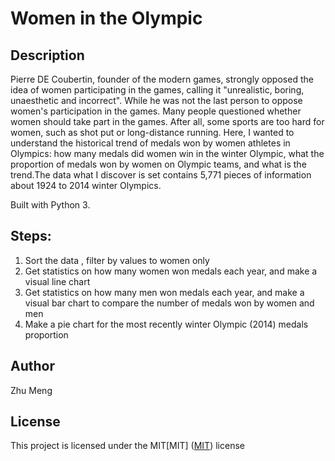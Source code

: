 # Women in the Olympic

## Description

Pierre DE Coubertin, founder of the modern games, strongly opposed the idea of women participating in the games, calling it "unrealistic, boring, unaesthetic and incorrect".
While he was not the last person to oppose women's participation in the games. Many people questioned whether women should take part in the games. After all, some sports are too hard for women, such as shot put or long-distance running.
Here, I wanted to understand the historical trend of medals won by women athletes in Olympics: how many medals did women win in the winter Olympic, what the proportion of medals won by women on Olympic teams, and what is the trend.The data what I discover is set contains 5,771 pieces of information about 1924 to 2014 winter Olympics.

Built with Python 3.

## Steps:
1. Sort the data , filter by values to women only
2. Get statistics on how many women won medals each year, and make a visual line chart
3. Get statistics on how many men won medals each year, and make a visual bar chart to compare the number of medals won by women and men
4. Make a pie chart for the most recently winter Olympic (2014) medals proportion

## Author
Zhu Meng

## License
This project is licensed under the MIT[MIT]
([MIT](https://choosealicense.com/licenses/mit/)) license